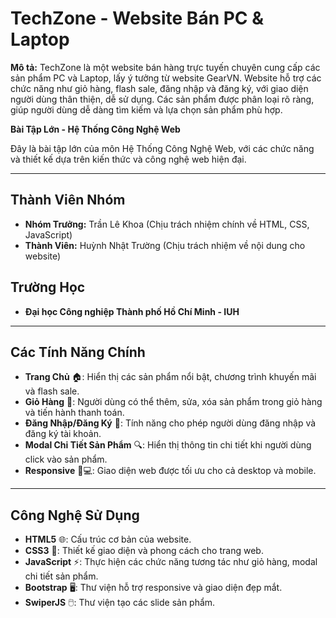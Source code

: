 # TechZone - Website Bán PC & Laptop

**Mô tả:**
TechZone là một website bán hàng trực tuyến chuyên cung cấp các sản phẩm PC và Laptop, lấy ý tưởng từ website GearVN. Website hỗ trợ các chức năng như giỏ hàng, flash sale, đăng nhập và đăng ký, với giao diện người dùng thân thiện, dễ sử dụng. Các sản phẩm được phân loại rõ ràng, giúp người dùng dễ dàng tìm kiếm và lựa chọn sản phẩm phù hợp.

**Bài Tập Lớn - Hệ Thống Công Nghệ Web**

Đây là bài tập lớn của môn Hệ Thống Công Nghệ Web, với các chức năng và thiết kế dựa trên kiến thức và công nghệ web hiện đại.

---

## Thành Viên Nhóm

- **Nhóm Trưởng:** Trần Lê Khoa (Chịu trách nhiệm chính về HTML, CSS, JavaScript)
- **Thành Viên:** Huỳnh Nhật Trường (Chịu trách nhiệm về nội dung cho website)

## Trường Học

- **Đại học Công nghiệp Thành phố Hồ Chí Minh - IUH**

---

## Các Tính Năng Chính

- **Trang Chủ** 🏠: Hiển thị các sản phẩm nổi bật, chương trình khuyến mãi và flash sale.
- **Giỏ Hàng** 🛒: Người dùng có thể thêm, sửa, xóa sản phẩm trong giỏ hàng và tiến hành thanh toán.
- **Đăng Nhập/Đăng Ký** 🔑: Tính năng cho phép người dùng đăng nhập và đăng ký tài khoản.
- **Modal Chi Tiết Sản Phẩm** 🔍: Hiển thị thông tin chi tiết khi người dùng click vào sản phẩm.
- **Responsive** 📱💻: Giao diện web được tối ưu cho cả desktop và mobile.

---

## Công Nghệ Sử Dụng

- **HTML5** 🌐: Cấu trúc cơ bản của website.
- **CSS3** 🎨: Thiết kế giao diện và phong cách cho trang web.
- **JavaScript** ⚡: Thực hiện các chức năng tương tác như giỏ hàng, modal chi tiết sản phẩm.
- **Bootstrap** 🖥️: Thư viện hỗ trợ responsive và giao diện đẹp mắt.
- **SwiperJS** 🖱️: Thư viện tạo các slide sản phẩm.

